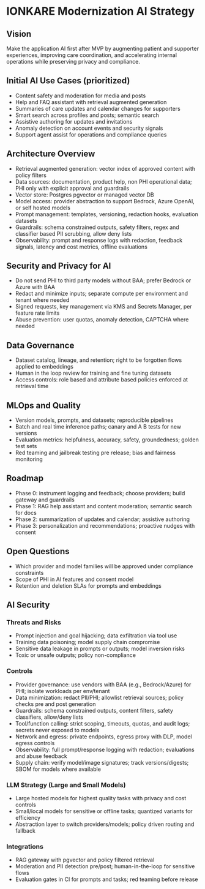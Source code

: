 # IONKARE Modernization AI Strategy

## Vision
Make the application AI first after MVP by augmenting patient and supporter experiences, improving care coordination, and accelerating internal operations while preserving privacy and compliance.

## Initial AI Use Cases (prioritized)
- Content safety and moderation for media and posts
- Help and FAQ assistant with retrieval augmented generation
- Summaries of care updates and calendar changes for supporters
- Smart search across profiles and posts; semantic search
- Assistive authoring for updates and invitations
- Anomaly detection on account events and security signals
- Support agent assist for operations and compliance queries

## Architecture Overview
- Retrieval augmented generation: vector index of approved content with policy filters
- Data sources: documentation, product help, non PHI operational data; PHI only with explicit approval and guardrails
- Vector store: Postgres pgvector or managed vector DB
- Model access: provider abstraction to support Bedrock, Azure OpenAI, or self hosted models
- Prompt management: templates, versioning, redaction hooks, evaluation datasets
- Guardrails: schema constrained outputs, safety filters, regex and classifier based PII scrubbing, allow deny lists
- Observability: prompt and response logs with redaction, feedback signals, latency and cost metrics, offline evaluations

## Security and Privacy for AI
- Do not send PHI to third party models without BAA; prefer Bedrock or Azure with BAA
- Redact and minimize inputs; separate compute per environment and tenant where needed
- Signed requests, key management via KMS and Secrets Manager, per feature rate limits
- Abuse prevention: user quotas, anomaly detection, CAPTCHA where needed

## Data Governance
- Dataset catalog, lineage, and retention; right to be forgotten flows applied to embeddings
- Human in the loop review for training and fine tuning datasets
- Access controls: role based and attribute based policies enforced at retrieval time

## MLOps and Quality
- Version models, prompts, and datasets; reproducible pipelines
- Batch and real time inference paths; canary and A B tests for new versions
- Evaluation metrics: helpfulness, accuracy, safety, groundedness; golden test sets
- Red teaming and jailbreak testing pre release; bias and fairness monitoring

## Roadmap
- Phase 0: instrument logging and feedback; choose providers; build gateway and guardrails
- Phase 1: RAG help assistant and content moderation; semantic search for docs
- Phase 2: summarization of updates and calendar; assistive authoring
- Phase 3: personalization and recommendations; proactive nudges with consent

## Open Questions
- Which provider and model families will be approved under compliance constraints
- Scope of PHI in AI features and consent model
- Retention and deletion SLAs for prompts and embeddings


## AI Security

### Threats and Risks
- Prompt injection and goal hijacking; data exfiltration via tool use
- Training data poisoning; model supply chain compromise
- Sensitive data leakage in prompts or outputs; model inversion risks
- Toxic or unsafe outputs; policy non-compliance

### Controls
- Provider governance: use vendors with BAA (e.g., Bedrock/Azure) for PHI; isolate workloads per env/tenant
- Data minimization: redact PII/PHI; allowlist retrieval sources; policy checks pre and post generation
- Guardrails: schema constrained outputs, content filters, safety classifiers, allow/deny lists
- Tool/function calling: strict scoping, timeouts, quotas, and audit logs; secrets never exposed to models
- Network and egress: private endpoints, egress proxy with DLP, model egress controls
- Observability: full prompt/response logging with redaction; evaluations and abuse feedback
- Supply chain: verify model/image signatures; track versions/digests; SBOM for models where available

### LLM Strategy (Large and Small Models)
- Large hosted models for highest quality tasks with privacy and cost controls
- Small/local models for sensitive or offline tasks; quantized variants for efficiency
- Abstraction layer to switch providers/models; policy driven routing and fallback

### Integrations
- RAG gateway with pgvector and policy filtered retrieval
- Moderation and PII detection pre/post; human-in-the-loop for sensitive flows
- Evaluation gates in CI for prompts and tasks; red teaming before release
